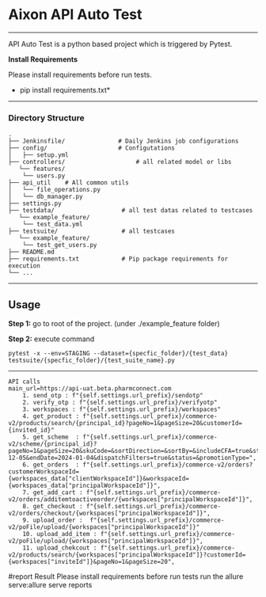# Aixon API Auto Test

---
API Auto Test is a python based project which is triggered by Pytest.

**Install Requirements**

Please install requirements before run tests.

* pip install requirements.txt*

---

### Directory Structure
```
.
├── Jenkinsfile/ 			   # Daily Jenkins job configurations
├── config/                    # Configutations
│   ├── setup.yml     
├── controllers/                    # all related model or libs
   └── features/
    └── users.py
├── api_util    # All common utils
│   └── file_operations.py
│   └── db_manager.py
├── settings.py
├── testdata/                   # all test datas related to testcases
   └── example_feature/
    └── test_data.yml
├── testsuite/          		# all testcases
   └── example_feature/
    └── test_get_users.py
├── README.md
├── requirements.txt        	# Pip package requirements for execution 
└── ...
```
----

## Usage

**Step 1:** go to root of the project. (under ./example_feature folder)

**Step 2:** execute command

```
pytest -x --env=STAGING --dataset={specfic_folder}/{test_data} testsuite/{specfic_folder}/{test_suite_name}.py
```

---
````
API calls
main_url=https://api-uat.beta.pharmconnect.com
    1. send_otp : f"{self.settings.url_prefix}/sendotp"
    2. verify_otp : f"{self.settings.url_prefix}/verifyotp"
    3. workspaces : f"{self.settings.url_prefix}/workspaces"
    4. get_product : f"{self.settings.url_prefix}/commerce-v2/products/search/{principal_id}?pageNo=1&pageSize=20&customerId={invited_id}"
    5. get_scheme  : f"{self.settings.url_prefix}/commerce-v2/scheme/{principal_id}?pageNo=1&pageSize=20&skuCode=&sortDirection=&sortBy=&includeCFA=true&startDate=2023-12-05&endDate=2024-01-04&dispatchFilters=true&status=&promotionType=",
    6. get_orders  : f"{self.settings.url_prefix}/commerce-v2/orders?customerWorkspaceId={workspaces_data["clientWorkspaceId"]}&workspaceId={workspaces_data["principalWorkspaceId"]}",
    7. get_add_cart : f"{self.settings.url_prefix}/commerce-v2/orders/additemtoactiveorder/{workspaces["principalWorkspaceId"]}",
    8. get_checkout : f"{self.settings.url_prefix}/commerce-v2/orders/checkout/{workspaces["principalWorkspaceId"]}",
    9. upload_order :  f"{self.settings.url_prefix}/commerce-v2/poFile/upload/{workspaces["principalWorkspaceId"]}"
    10. upload_add_item : f"{self.settings.url_prefix}/commerce-v2/poFile/upload/{workspaces["principalWorkspaceId"]}",
    11. upload_chekcout : f"{self.settings.url_prefix}/commerce-v2/products/search/{workspaces["principalWorkspaceId"]}?customerId={workspaces["inviteId"]}&pageNo=1&pageSize=20",
```` 

#report Result 
Please install requirements before run tests
run the allure serve:allure serve reports